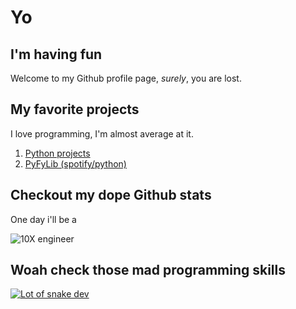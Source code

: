 # Yo
## I'm having fun 

Welcome to my Github profile page, *surely*, you are lost.

## My favorite projects

I love programming, I'm almost average at it.
1. [Python projects](https://en.wikipedia.org/wiki/Pythonidae)
2. [PyFyLib (spotify/python)](https://github.com/grosheth/stepbot)

## Checkout my dope Github stats

One day i'll be a

![10X engineer](https://github-readme-stats.vercel.app/api?username=grosheth&show_icons=true&theme=dracula&rank_icon=percentile)

## Woah check those mad programming skills

[![Lot of snake dev](https://github-readme-stats.vercel.app/api/top-langs/?username=grosheth&theme=dracula&layout=pie)](https://github.com/grosheth/github-readme-stats)

